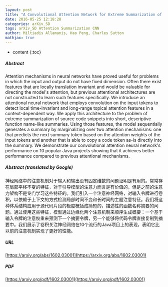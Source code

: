 ```yaml
---
layout: post
title: "A Convolutional Attention Network for Extreme Summarization of Source Code"
date: 2016-05-25 12:18:28
categories: arXiv_SD
tags: arXiv_SD Attention Summarization CNN
author: Miltiadis Allamanis, Hao Peng, Charles Sutton
mathjax: true
---
```


* content
{:toc}

##### Abstract
Attention mechanisms in neural networks have proved useful for problems in which the input and output do not have fixed dimension. Often there exist features that are locally translation invariant and would be valuable for directing the model's attention, but previous attentional architectures are not constructed to learn such features specifically. We introduce an attentional neural network that employs convolution on the input tokens to detect local time-invariant and long-range topical attention features in a context-dependent way. We apply this architecture to the problem of extreme summarization of source code snippets into short, descriptive function name-like summaries. Using those features, the model sequentially generates a summary by marginalizing over two attention mechanisms: one that predicts the next summary token based on the attention weights of the input tokens and another that is able to copy a code token as-is directly into the summary. We demonstrate our convolutional attention neural network's performance on 10 popular Java projects showing that it achieves better performance compared to previous attentional mechanisms.

##### Abstract (translated by Google)
神经网络中的注意机制对于输入和输出没有固定维数的问题证明是有用的。常常存在局部平移不变的特征，对于引导模型的注意力而言是有价值的，但是之前的注意力架构不是专门学习这些特征的。我们引入一个注意神经网络，对输入令牌进行卷积，以依赖于上下文的方式检测局部时间不变和长时间的主题注意特征。我们将这种体系结构应用于源代码片段的极度概括成简短的，描述性的函数名称摘要的问题。通过使用这些特征，模型通过边缘化两个注意机制来顺序生成概要：一个基于输入令牌的注意权重来预测下一个摘要令牌，另一个能够将代码令牌直接复制到摘要中。我们展示了卷积关注神经网络在10个流行的Java项目上的表现，表明它比以前的注意机制实现了更好的性能。

##### URL
[https://arxiv.org/abs/1602.03001](https://arxiv.org/abs/1602.03001)

##### PDF
[https://arxiv.org/pdf/1602.03001](https://arxiv.org/pdf/1602.03001)

